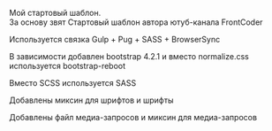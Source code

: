 Мой стартовый шаблон.  
За основу звят Стартовый шаблон автора ютуб-канала FrontCoder

Используется связка Gulp + Pug + SАSS + BrowserSync

В зависимости добавлен bootstrap 4.2.1 и вместо normalize.css используется bootstrap-reboot

Вместо SCSS используется SASS

Добавлены миксин для шрифтов и шрифты

Добавлены файл медиа-запросов и миксин для медиа-запросов